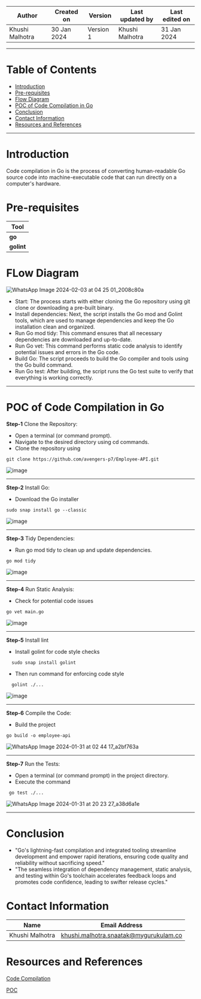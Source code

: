 |   Author        |  Created on   |  Version   | Last updated by  | Last edited on |
| --------------- | --------------| -----------|----------------- | -------------- |
| Khushi Malhotra |  30 Jan 2024  |  Version 1 | Khushi Malhotra  | 31 Jan 2024    |
***
# Table of Contents
- [Introduction](https://github.com/avengers-p7/Documentation/blob/main/Application_CI/Design/05-%20GoLang%20CI%20Checks/Code_compilation-go.md#introduction)
- [Pre-requisites](https://github.com/avengers-p7/Documentation/blob/main/Application_CI/Design/05-%20GoLang%20CI%20Checks/Code_compilation-go.md#pre-requisites)
- [Flow Diagram](https://github.com/avengers-p7/Documentation/blob/main/Application_CI/Design/05-%20GoLang%20CI%20Checks/Code_compilation-go.md#flow-diagram)
- [POC of Code Compilation in Go](https://github.com/avengers-p7/Documentation/blob/main/Application_CI/Design/05-%20GoLang%20CI%20Checks/Code_compilation-go.md#poc-of-code-compilation-in-go)
- [Conclusion](https://github.com/avengers-p7/Documentation/blob/main/Application_CI/Design/05-%20GoLang%20CI%20Checks/Code_compilation-go.md#conclusion)
- [Contact Information](https://github.com/avengers-p7/Documentation/blob/main/Application_CI/Design/05-%20GoLang%20CI%20Checks/Code_compilation-go.md#contact-information)
- [Resources and References](https://github.com/avengers-p7/Documentation/blob/main/Application_CI/Design/05-%20GoLang%20CI%20Checks/Code_compilation-go.md#resources-and-references)
***
# Introduction
Code compilation in Go is the process of converting human-readable Go source code into machine-executable code that can run directly on a computer's hardware. 

# Pre-requisites

| **Tool** | 
| -------- | 
| **go** | 
| **golint**|

# FLow Diagram
![WhatsApp Image 2024-02-03 at 04 25 01_2008c80a](https://github.com/avengers-p7/Documentation/assets/156056460/c474bd3c-11c6-4391-b9bd-c8c5e0325503)

- Start: The process starts with either cloning the Go repository using git clone or downloading a pre-built binary.
- Install dependencies: Next, the script installs the Go mod and Golint tools, which are used to manage dependencies and keep the Go installation clean and organized.
- Run Go mod tidy: This command ensures that all necessary dependencies are downloaded and up-to-date.
- Run Go vet: This command performs static code analysis to identify potential issues and errors in the Go code.
- Build Go: The script proceeds to build the Go compiler and tools using the Go build command.
- Run Go test: After building, the script runs the Go test suite to verify that everything is working correctly.

***
# POC of Code Compilation in Go

**Step-1** Clone the Repository:

- Open a terminal (or command prompt).
- Navigate to the desired directory using cd commands.
- Clone the repository using 

``` shell 
git clone https://github.com/avengers-p7/Employee-API.git
```
![image](https://github.com/avengers-p7/Documentation/assets/156056460/04b674e8-b3d8-4f6e-9b03-c39271c69d23)
***
**Step-2** Install Go:

- Download the Go installer 
``` shell
sudo snap install go --classic
```
![image](https://github.com/avengers-p7/Documentation/assets/156056460/c7ce4925-86fb-4b5c-8dc3-933b4e706c37)
***
**Step-3** Tidy Dependencies:

- Run go mod tidy to clean up and update dependencies.
``` shell
go mod tidy
```
![image](https://github.com/avengers-p7/Documentation/assets/156056460/fa3176fc-5528-444c-b325-c38218ffe4bf)
***
**Step-4** Run Static Analysis:

- Check for potential code issues
 ``` shell
go vet main.go
```
![image](https://github.com/avengers-p7/Documentation/assets/156056460/be03aea3-21a5-4be1-bb25-38075ee6a04d)
***
**Step-5** Install lint
- Install golint for code style checks
``` shell
  sudo snap install golint
```
- Then run command for enforcing code style
``` shell
  golint ./...
```

![image](https://github.com/avengers-p7/Documentation/assets/156056460/1e1157c1-fc50-47a5-bdfa-9aa25e16c214)
***
**Step-6** Compile the Code:
- Build the project
``` shell
go build -o employee-api
```
![WhatsApp Image 2024-01-31 at 02 44 17_a2bf763a](https://github.com/avengers-p7/Documentation/assets/156056460/8957a7ce-e4a7-4c1e-87b4-cdc96bfe3283)
***

**Step-7** Run the Tests:
- Open a terminal (or command prompt) in the project directory.
- Execute the command
```shell
 go test ./...
```
![WhatsApp Image 2024-01-31 at 20 23 27_a38d6a1e](https://github.com/avengers-p7/Documentation/assets/156056460/8feab0ce-55c4-44fa-b581-9bf9f98e279c)
***
# Conclusion
- "Go's lightning-fast compilation and integrated tooling streamline development and empower rapid iterations, ensuring code quality and reliability without sacrificing speed."
- "The seamless integration of dependency management, static analysis, and testing within Go's toolchain accelerates feedback loops and promotes code confidence, leading to swifter release cycles."

# Contact Information
| Name            | Email Address                        |
|-----------------|--------------------------------------|
| Khushi Malhotra | khushi.malhotra.snaatak@mygurukulam.co |

# Resources and References
[Code Compilation](https://github.com/avengers-p7/Documentation/blob/main/Application_CI/Design/05-%20GoLang%20CI%20Checks/Code_Compilation_GoLang.md) 

[POC](https://blog.jetbrains.com/go/2022/11/22/comprehensive-guide-to-testing-in-go/)
